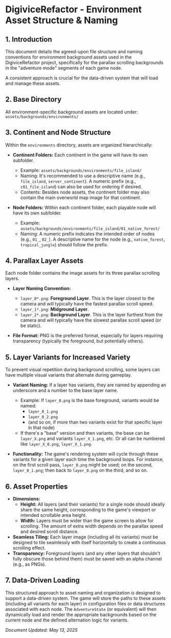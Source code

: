 # DigiviceRefactor - Environment Asset Structure & Naming

## 1. Introduction

This document details the agreed-upon file structure and naming conventions for environment background assets used in the DigiviceRefactor project, specifically for the parallax scrolling backgrounds in the "adventure mode" segments of each game node.

A consistent approach is crucial for the data-driven system that will load and manage these assets.

## 2. Base Directory

All environment-specific background assets are located under:
`assets/backgrounds/environments/`

## 3. Continent and Node Structure

Within the `environments` directory, assets are organized hierarchically:

*   **Continent Folders:** Each continent in the game will have its own subfolder.
    *   Example: `assets/backgrounds/environments/file_island/`
    *   Naming: It's recommended to use a descriptive name (e.g., `file_island`, `server_continent`). A numeric prefix (e.g., `c01_file_island`) can also be used for ordering if desired.
    *   Contents: Besides node assets, the continent folder may also contain the main overworld map image for that continent.

*   **Node Folders:** Within each continent folder, each playable node will have its own subfolder.
    *   Example: `assets/backgrounds/environments/file_island/01_native_forest/`
    *   Naming: A numeric prefix indicates the intended order of nodes (e.g., `01_`, `02_`). A descriptive name for the node (e.g., `native_forest`, `tropical_jungle`) should follow the prefix.

## 4. Parallax Layer Assets

Each node folder contains the image assets for its three parallax scrolling layers.

*   **Layer Naming Convention:**
    *   `layer_0*.png`: **Foreground Layer**. This is the layer closest to the camera and will typically have the fastest parallax scroll speed.
    *   `layer_1*.png`: **Midground Layer**.
    *   `layer_2*.png`: **Background Layer**. This is the layer furthest from the camera and will typically have the slowest parallax scroll speed (or be static).

*   **File Format:** PNG is the preferred format, especially for layers requiring transparency (typically the foreground, but potentially others).

## 5. Layer Variants for Increased Variety

To prevent visual repetition during background scrolling, some layers can have multiple visual variants that alternate during gameplay.

*   **Variant Naming:** If a layer has variants, they are named by appending an underscore and a number to the base layer name.
    *   Example: If `layer_0.png` is the base foreground, variants would be named:
        *   `layer_0_1.png`
        *   `layer_0_2.png`
        *   (and so on, if more than two variants exist for that specific layer in that node)
    *   If there's a "base" version and then variants, the base can be `layer_X.png` and variants `layer_X_1.png`, etc. Or all can be numbered like `layer_X_0.png`, `layer_X_1.png`.

*   **Functionality:** The game's rendering system will cycle through these variants for a given layer each time the background loops. For instance, on the first scroll pass, `layer_0.png` might be used; on the second, `layer_0_1.png`; then back to `layer_0.png` on the third, and so on.

## 6. Asset Properties

*   **Dimensions:**
    *   **Height:** All layers (and their variants) for a single node should ideally share the same height, corresponding to the game's viewport or intended scrollable area height.
    *   **Width:** Layers must be wider than the game screen to allow for scrolling. The amount of extra width depends on the parallax speed and desired scroll distance.
*   **Seamless Tiling:** Each layer image (including all its variants) must be designed to tile seamlessly with itself horizontally to create a continuous scrolling effect.
*   **Transparency:** Foreground layers (and any other layers that shouldn't fully obscure those behind them) must be saved with an alpha channel (e.g., as PNGs).

## 7. Data-Driven Loading

This structured approach to asset naming and organization is designed to support a data-driven system. The game will store the paths to these assets (including all variants for each layer) in configuration files or data structures associated with each node. The `AdventureState` (or equivalent) will then dynamically load and render the appropriate backgrounds based on the current node and the defined alternation logic for variants.

*Document Updated: May 13, 2025*
